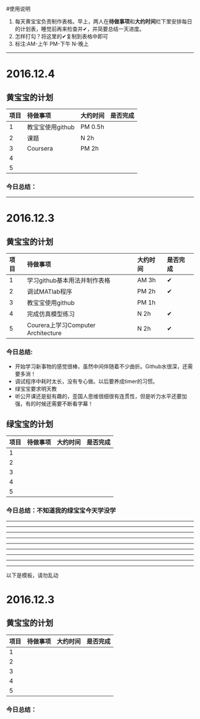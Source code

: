 #使用说明  
1. 每天黄宝宝负责制作表格。早上，两人在**待做事项**和**大约时间**栏下里安排每日的计划表，睡觉前再来检查并✔，并简要总结一天进度。
2. 怎样打勾？将这里的✔复制到表格中即可
3. 标注:AM-上午 PM-下午 N-晚上  

***
# 2016.12.4
## 黄宝宝的计划

项目|待做事项|大约时间|是否完成|
:---------------|:---------------|:---------------|:---------------|
1|教宝宝使用github |PM 0.5h | |
2|课题 |N 2h | |
3|Coursera |PM 2h | |
4| | | |
5| | | |
### 今日总结：
***
# 2016.12.3
## 黄宝宝的计划

项目|待做事项|大约时间|是否完成|
:---------------|:---------------|:---------------|:---------------|
1|学习github基本用法并制作表格|AM 3h|✔|
2|调试MATlab程序|PM 2h|✔ |
3|教宝宝使用github|PM 1h| |
4|完成仿真模型练习 |N 2h|✔|
5|Courera上学习Computer Architecture|N 2h|✔|
### 今日总结:
- 开始学习新事物的感觉很棒，虽然中间伴随着不少曲折。Github水很深，还需要多淌！ 
- 调试程序中耗时太长，没有专心做。以后要养成timer的习惯。
- 绿宝宝要求明天教
- 听公开课还是挺有趣的，歪国人思维很细很有连贯性，但是听力水平还要加强，有的时候还需要不断看字幕！


## 绿宝宝的计划

项目|待做事项|大约时间|是否完成|
:---------------|:---------------|:---------------|:---------------|
1| | | |
2| | | |
3| | | |
4| | | |
5| | | |
### 今日总结：不知道我的绿宝宝今天学没学
***
***
***
***
***
***
***
***
***
以下是模板，请勿乱动 
# 2016.12.3
## 黄宝宝的计划

项目|待做事项|大约时间|是否完成|
:---------------|:---------------|:---------------|:---------------|
1| | | |
2| | | |
3| | | |
4| | | |
5| | | |
### 今日总结：
  
  
